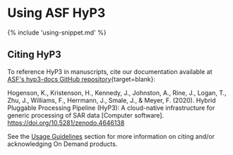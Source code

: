 # Using ASF HyP3

{% include 'using-snippet.md' %}

## Citing HyP3

To reference HyP3 in manuscripts, cite our documentation available at [ASF's hyp3-docs GitHub repository](https://github.com/ASFHyP3/hyp3-docs "https://github.com/ASFHyP3/hyp3-docs" ){target=blank}:

Hogenson, K., Kristenson, H., Kennedy, J., Johnston, A., Rine, J., Logan, T., Zhu, J., Williams, F., Herrmann, J., Smale, J., & Meyer, F. (2020). Hybrid Pluggable Processing Pipeline (HyP3): A cloud-native infrastructure for generic processing of SAR data [Computer software]. https://doi.org/10.5281/zenodo.4646138

See the [Usage Guidelines](usage_guidelines.md) section for more information on citing and/or acknowledging On Demand products.
